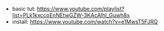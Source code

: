 - basic tut: https://www.youtube.com/playlist?list=PLk1kxccoEnNEtwGZW-3KAcAlhI_Guwh8x
- install: https://www.youtube.com/watch?v=e1MwsT5FJRQ